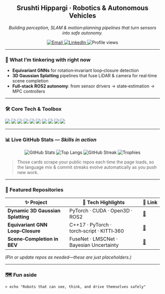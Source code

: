 <!-- -------------------------------------------------------------
  _   _                       _     _   _ _                           
 | | | |_   _ _ __ ___   __ _| |__ | | | (_)_ __   ___ _ __ ___  ___ 
 | |_| | | | | '_ ` _ \ / _` | '_ \| |_| | | '_ \ / _ \ '__/ _ \/ __|
 |  _  | |_| | | | | | | (_| | | | |  _  | | | | |  __/ | |  __/\__ \
 |_| |_|\__,_|_| |_| |_|\__,_|_| |_|_| |_|_|_| |_|\___|_|  \___||___/
------------------------------------------------------------------ -->

<h2 align="center">Srushti Hippargi · Robotics & Autonomous Vehicles</h2>
<p align="center">
  <em>Building perception, SLAM & motion‑planning pipelines that turn sensors into safe autonomy.</em>
</p>

<p align="center">
  <a href="mailto:shipparg@umich.edu">
    <img alt="Email" src="https://img.shields.io/badge/email-shipparg%40umich.edu-EA4335?style=for-the-badge&logo=gmail&logoColor=white">
  </a>
  <a href="https://www.linkedin.com/in/srushtihippargi/">
    <img alt="LinkedIn" src="https://img.shields.io/badge/LinkedIn-Connect-blue?style=for-the-badge&logo=linkedin">
  </a>
  <img alt="Profile views" src="https://komarev.com/ghpvc/?username=srushtihippargi&style=for-the-badge&label=VIEWS">
</p>

---

### 🔭 What I’m tinkering with right now
- **Equivariant GNNs** for rotation‑invariant loop‑closure detection  
- **3D Gaussian Splatting** pipelines that fuse LiDAR & camera for real‑time scene completion  
- **Full‑stack ROS2 autonomy**: from sensor drivers → state‑estimation → MPC controllers  

---

### 🛠 Core Tech & Toolbox  
<span>
  <img src="https://img.shields.io/badge/Python-3670A0?logo=python&logoColor=white" />
  <img src="https://img.shields.io/badge/C++-00599C?logo=c%2B%2B&logoColor=white" />
  <img src="https://img.shields.io/badge/PyTorch-EE4C2C?logo=pytorch&logoColor=white" />
  <img src="https://img.shields.io/badge/TensorFlow-FF6F00?logo=tensorflow&logoColor=white" />
  <img src="https://img.shields.io/badge/ROS2-22314E?logo=ros&logoColor=white" />
  <img src="https://img.shields.io/badge/CARLA-2D2D2D?logo=car&logoColor=white" />
  <img src="https://img.shields.io/badge/Gazebo-844FBA?logo=gazebo&logoColor=white" />
  <img src="https://img.shields.io/badge/OpenCV-5C3EE8?logo=opencv&logoColor=white" />
  <img src="https://img.shields.io/badge/NumPy-013243?logo=numpy&logoColor=white" />
  <img src="https://img.shields.io/badge/Matplotlib-3776AB?logo=python&logoColor=white" />
</span>

---

### 📊 Live GitHub Stats — *Skills in action*
<p align="center">
  <img alt="GitHub Stats" src="https://github-readme-stats.vercel.app/api?username=srushtihippargi&show_icons=true&count_private=true&hide_title=true&hide_border=true" />
  <img alt="Top Langs" src="https://github-readme-stats.vercel.app/api/top-langs/?username=srushtihippargi&layout=compact&hide_border=true&langs_count=8" />
  <img alt="GitHub Streak" src="https://streak-stats.demolab.com?user=srushtihippargi&hide_border=true&date_format=j%20M%5B%20Y%5D" />
  <img alt="Trophies" src="https://github-profile-trophy.vercel.app/?username=srushtihippargi&theme=flat&no-frame=true&column=4" />
</p>

> Those cards scrape your public repos each time the page loads, so the language mix & commit streaks evolve automatically as you push new work.

---

### 🚀 Featured Repositories
| ✨ Project | 🚦 Tech Highlights | 📎 Link |
|-----------|-------------------|--------|
| **Dynamic 3D Gaussian Splatting** | PyTorch · CUDA · Open3D · ROS2 | [:file_folder:](https://github.com/srushtihippargi/dynamic-gaussian-splatting) |
| **Equivariant GNN Loop‑Closure** | C++17 · PyTorch · torch‑script · KITTI‑360 | [:file_folder:](https://github.com/srushtihippargi/gcnn-loop-closure) |
| **Scene‑Completion in BEV** | FuseNet · LMSCNet · Bayesian Uncertainty | [:file_folder:](https://github.com/srushtihippargi/scene-completion-bev) |

*(Pin or update repos as needed—these are just placeholders.)*

---

### 🗺  Fun aside
```text
> echo "Robots that can see, think, and drive themselves safely"


